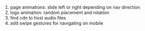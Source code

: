 1. page animations: slide left or right depending on nav direction
2. logo animation: random placement and rotation
3. find cdn to host audio files
4. add swipe gestures for navigating on mobile